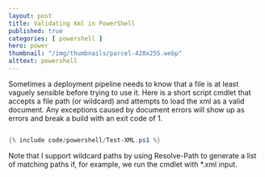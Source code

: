 ```yaml
---
layout: post
title: Validating Xml in PowerShell
published: true 
categories: [ powershell ]
hero: power
thumbnail: "/img/thumbnails/parcel-420x255.webp"
alttext: powershell
---
```


Sometimes a deployment pipeline needs to know that a file is at least vaguely sensible before trying to use it. Here is a 
short script cmdlet that accepts a file path (or wildcard) and attempts to load the xml as a valid document. Any exceptions 
caused by document errors will show up as errors and break a build with an exit code of 1.

```powershell

{% include code/powershell/Test-XML.ps1 %}

```

Note that I support wildcard paths by using Resolve-Path to generate a list of matching paths if, for example, we run the cmdlet 
with *.xml input.
